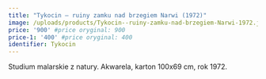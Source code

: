 ```yaml
---
title: "Tykocin – ruiny zamku nad brzegiem Narwi (1972)"
image: /uploads/products/Tykocin--ruiny-zamku-nad-brzegiem-Narwi-1972.jpg
price: '900' #price oryginal: 900
price-1: '400' #price oryginal: 400
identifier: Tykocin
---
```


Studium malarskie z natury. Akwarela, karton 100x69 cm, rok 1972.